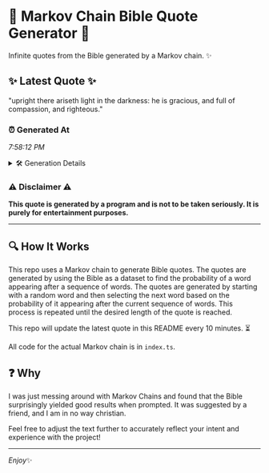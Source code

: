# 📖 Markov Chain Bible Quote Generator 📖

Infinite quotes from the Bible generated by a Markov chain. ✨

## ✨ Latest Quote ✨
"upright there ariseth light in the darkness: he is gracious, and full of compassion, and righteous."

### ⏰ Generated At
*7:58:12 PM*

<details>
    <summary>🛠️ Generation Details</summary>
    <p>
        <strong>🌱 Seed:</strong> upright<br>
        <strong>🔄 Iterations:</strong> 15<br>
        <strong>📜 Context History:</strong><br>[ upright ]: there<br>[ upright, there ]: ariseth<br>[ upright, there, ariseth ]: light<br>[ upright, there, ariseth, light ]: in<br>[ upright, there, ariseth, light, in ]: the<br>[ upright, there, ariseth, light, in, the ]: darkness:<br>[ there, ariseth, light, in, the, darkness: ]: he<br>[ ariseth, light, in, the, darkness:, he ]: is<br>[ light, in, the, darkness:, he, is ]: gracious,<br>[ in, the, darkness:, he, is, gracious, ]: and<br>[ the, darkness:, he, is, gracious,, and ]: full<br>[ darkness:, he, is, gracious,, and, full ]: of<br>[ he, is, gracious,, and, full, of ]: compassion,<br>[ is, gracious,, and, full, of, compassion, ]: and<br>[ gracious,, and, full, of, compassion,, and ]: righteous.<br>
    </p>
</details>

### ⚠️ Disclaimer ⚠️
**This quote is generated by a program and is not to be taken seriously. It is purely for entertainment purposes.**

---

## 🔍 How It Works

This repo uses a Markov chain to generate Bible quotes. The quotes are generated by using the Bible as a dataset to find the probability of a word appearing after a sequence of words. The quotes are generated by starting with a random word and then selecting the next word based on the probability of it appearing after the current sequence of words. This process is repeated until the desired length of the quote is reached.

This repo will update the latest quote in this README every 10 minutes. ⏳

All code for the actual Markov chain is in `index.ts`.

## ❓ Why

I was just messing around with Markov Chains and found that the Bible surprisingly yielded good results when prompted. 
It was suggested by a friend, and I am in no way christian.

Feel free to adjust the text further to accurately reflect your intent and experience with the project!

---

*Enjoy*✨
